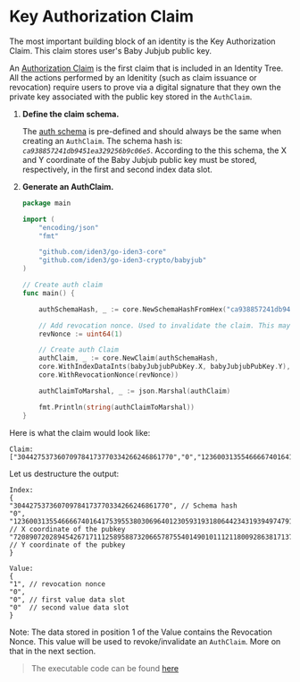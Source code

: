 # Key Authorization Claim

The most important building block of an identity is the Key Authorization Claim. This claim stores user's Baby Jubjub public key. 

An [Authorization Claim](https://docs.iden3.io/protocol/bjjkey/) is the first claim that is included in an Identity Tree. All the actions performed by an Idenitity (such as claim issuance or revocation) require users to prove via a digital signature that they own the private key associated with the public key stored in the `AuthClaim`.

1. **Define the claim schema.**

    The [auth schema](./claim-schema.md) is pre-defined and should always be the same when creating an `AuthClaim`. The schema hash is: *`ca938857241db9451ea329256b9c06e5`*. According to the this schema, the X and Y coordinate of the Baby Jubjub public key must be stored, respectively, in the first and second index data slot.

2. **Generate an AuthClaim.** 

    ```go
    package main

    import (
        "encoding/json"
        "fmt"

        "github.com/iden3/go-iden3-core"
        "github.com/iden3/go-iden3-crypto/babyjub"
    )

    // Create auth claim
    func main() {

        authSchemaHash, _ := core.NewSchemaHashFromHex("ca938857241db9451ea329256b9c06e5")

        // Add revocation nonce. Used to invalidate the claim. This may be a random number in the real implementation.
        revNonce := uint64(1)

        // Create auth Claim 
        authClaim, _ := core.NewClaim(authSchemaHash,
        core.WithIndexDataInts(babyJubjubPubKey.X, babyJubjubPubKey.Y),
        core.WithRevocationNonce(revNonce))

        authClaimToMarshal, _ := json.Marshal(authClaim)

        fmt.Println(string(authClaimToMarshal))
    }
    ```

Here is what the claim would look like: 

```
Claim:
["304427537360709784173770334266246861770","0","12360031355466667401641753955380306964012305931931806442343193949747916655340","7208907202894542671711125895887320665787554014901011121180092863817137691080","1","0","0","0"]
```

Let us destructure the output:

```
Index:
{
"304427537360709784173770334266246861770", // Schema hash
"0",
"12360031355466667401641753955380306964012305931931806442343193949747916655340",  // X coordinate of the pubkey 	
"7208907202894542671711125895887320665787554014901011121180092863817137691080"   // Y coordinate of the pubkey
}

Value:
{ 
"1", // revocation nonce
"0",
"0", // first value data slot
"0"  // second value data slot
}	
```

Note: The data stored in position 1 of the Value contains the Revocation Nonce. This value will be used to revoke/invalidate an `AuthClaim`. More on that in the next section.


> The executable code can be found [here](https://github.com/iden3/tutorial-examples/blob/main/issuer-protocol/main.go#L77)
